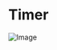 # Timer

![Image](https://user-images.githubusercontent.com/77527524/120231524-37e75d00-c26f-11eb-86d0-43a951c77807.PNG)

